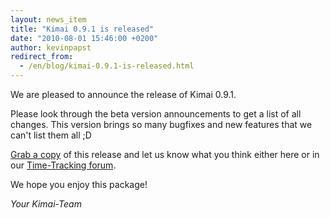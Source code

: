 ```yaml
---
layout: news_item
title: "Kimai 0.9.1 is released"
date: "2010-08-01 15:46:00 +0200"
author: kevinpapst
redirect_from:
  - /en/blog/kimai-0.9.1-is-released.html
---
```


We are pleased to announce the release of Kimai 0.9.1.

Please look through the beta version announcements to get a list of all changes.
This version brings so many bugfixes and new features that we can't list them all ;D

[Grab a copy]({{site.download_url}}) of this release and let us know what you think either here or in our [Time-Tracking forum]({{site.forum_url}}).

We hope you enjoy this package!

*Your Kimai-Team*